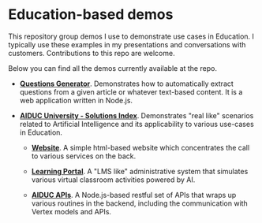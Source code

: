# Education-based demos

This repository group demos I use to demonstrate use cases in Education. I typically use these examples in my presentations and conversations with customers. Contributions to this repo are welcome.

Below you can find all the demos currently available at the repo.

* **[Questions Generator](/gcp/questionsgenerator/)**. Demonstrates how to automatically extract questions from a given article or whatever text-based content. It is a web application written in Node.js.

* **[AIDUC University - Solutions Index](/gcp/aiduc-university/)**. Demonstrates "real like" scenarios related to Artificial Intelligence and its applicability to various use-cases in Education.
  * **[Website](/gcp/aiduc-university/website/)**. A simple html-based website which concentrates the call to various services on the back.
  
  * **[Learning Portal](/gcp/aiduc-university/lms-node/)**. A "LMS like" administrative system that simulates various virtual classroom activities powered by AI.

  * **[AIDUC APIs](/gcp/aiduc-university/api-node/)**. A Node.js-based restful set of APIs that wraps up various routines in the backend, including the communication with Vertex models and APIs.
